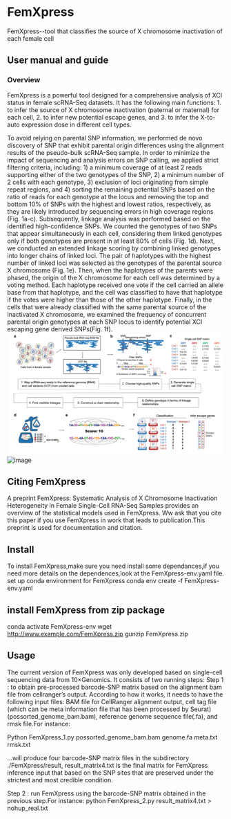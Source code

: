# FemXpress
FemXpress--tool that classifies the source of X chromosome inactivation of each female cell 

## User manual and guide
### Overview
FemXpress is a powerful tool designed for a comprehensive analysis of XCI status in female scRNA-Seq datasets. It has the following main functions: 1. to infer the source of X chromosome inactivation (paternal or maternal) for each cell, 2. to infer new potential escape genes, and 3. to infer the X-to-auto expression dose in different cell types.

To avoid relying on parental SNP information, we performed de novo discovery of SNP that exhibit parental origin differences using the alignment results of the pseudo-bulk scRNA-Seq sample. In order to minimize the impact of sequencing and analysis errors on SNP calling, we applied strict filtering criteria, including: 1) a minimum coverage of at least 2 reads supporting either of the two genotypes of the SNP, 2) a minimum number of 2 cells with each genotype, 3) exclusion of loci originating from simple repeat regions, and 4) sorting the remaining potential SNPs based on the ratio of reads for each genotype at the locus and removing the top and bottom 10% of SNPs with the highest and lowest ratios, respectively, as they are likely introduced by sequencing errors in high coverage regions (Fig. 1a-c).
Subsequently, linkage analysis was performed based on the identified high-confidence SNPs. We counted the genotypes of two SNPs that appear simultaneously in each cell, considering them linked genotypes only if both genotypes are present in at least 80% of cells (Fig. 1d). Next, we conducted an extended linkage scoring by combining linked genotypes into longer chains of linked loci. The pair of haplotypes with the highest number of linked loci was selected as the genotypes of the parental source X chromosome (Fig. 1e). Then, when the haplotypes of the parents were phased, the origin of the X chromosome for each cell was determined by a voting method. Each haplotype received one vote if the cell carried an allele base from that haplotype, and the cell was classified to have that haplotype if the votes were higher than those of the other haplotype. Finally, in the cells that were already classified with the same parental source of the inactivated X chromosome, we examined the frequency of concurrent parental origin genotypes at each SNP locus to identify potential XCI escaping gene derived SNPs(Fig. 1f).
![Image Alt Text](images/worflow.tiff)
![image](https://github.com/wangxin970829/FemXpress/blob/main/images/worflow.tiff)


## Citing FemXpress
A preprint FemXpress: Systematic Analysis of X Chromosome Inactivation Heterogeneity in Female Single-Cell RNA-Seq Samples provides an overview of the statistical models used in FemXpress. Ww ask that you cite this paper if you use FemXpress in work that leads to publication.This preprint is used for documentation and citation.

## Install
To install FemXpress,make sure you need install some dependances,if you need more details on the dependences,look at the FemXpress-env.yaml file.
set up conda environment for FemXpress
conda env create -f FemXpress-env.yaml

## install FemXpress from zip package
conda activate FemXpress-env
wget http://www.example.com/FemXpress.zip
gunzip FemXpress.zip

## Usage
The current version of FemXpress was only developed based on single-cell sequencing data from 10×Genomics. It consists of two running steps:
Step 1 : to obtain pre-processed barcode-SNP matrix based on the alignment bam file from cellranger’s output.
According to how it works, it needs to have the following input files: BAM file for CellRanger alignment output, cell tag file (which can be meta information file that has been processed by Seurat)(possorted_genome_bam.bam), reference genome sequence file(.fa), and rmsk file.For instance:

Python FemXpress_1.py possorted_genome_bam.bam genome.fa meta.txt rmsk.txt

...will produce four barcode-SNP matrix files in the subdirectory ./FemXpress/result, result_matrix4.txt is the final matrix for FemXpress inference input that based on the SNP sites that are preserved under the strictest and most credible condition.

Step 2 : run FemXpress using the barcode-SNP matrix obtained in the previous step.For instance:
python FemXpress_2.py result_matrix4.txt > nohup_real.txt

